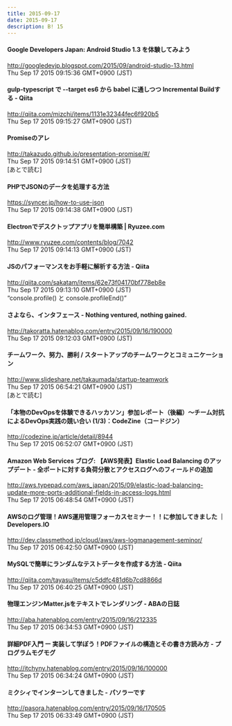 ```yaml
---
title: 2015-09-17
date: 2015-09-17
description: B! 15
---
```


#### Google Developers Japan: Android Studio 1.3 を体験してみよう
http://googledevjp.blogspot.com/2015/09/android-studio-13.html<br>
Thu Sep 17 2015 09:15:36 GMT+0900 (JST)<br>


#### gulp-typescript で --target es6 から babel に通しつつ Incremental Buildする - Qiita
http://qiita.com/mizchi/items/1131e32344fec6f920b5<br>
Thu Sep 17 2015 09:15:27 GMT+0900 (JST)<br>


#### Promiseのアレ
http://takazudo.github.io/presentation-promise/#/<br>
Thu Sep 17 2015 09:14:51 GMT+0900 (JST)<br>
[あとで読む]


#### PHPでJSONのデータを処理する方法
https://syncer.jp/how-to-use-json<br>
Thu Sep 17 2015 09:14:38 GMT+0900 (JST)<br>


#### Electronでデスクトップアプリを簡単構築 | Ryuzee.com
http://www.ryuzee.com/contents/blog/7042<br>
Thu Sep 17 2015 09:14:13 GMT+0900 (JST)<br>


#### JSのパフォーマンスをお手軽に解析する方法 - Qiita
http://qiita.com/sakatam/items/62e73f04170bf778eb8e<br>
Thu Sep 17 2015 09:13:10 GMT+0900 (JST)<br>
“console.profile() と console.profileEnd()”


#### さよなら、インタフェース - Nothing ventured, nothing gained.
http://takoratta.hatenablog.com/entry/2015/09/16/190000<br>
Thu Sep 17 2015 09:12:03 GMT+0900 (JST)<br>


#### チームワーク、努力、勝利 / スタートアップのチームワークとコミュニケーション
http://www.slideshare.net/takaumada/startup-teamwork<br>
Thu Sep 17 2015 06:54:21 GMT+0900 (JST)<br>
[あとで読む]


#### 「本物のDevOpsを体験できるハッカソン」参加レポート（後編）～チーム対抗によるDevOps実践の競い合い (1/3)：CodeZine（コードジン）
http://codezine.jp/article/detail/8944<br>
Thu Sep 17 2015 06:52:07 GMT+0900 (JST)<br>


#### Amazon Web Services ブログ: 【AWS発表】Elastic Load Balancing のアップデート - 全ポートに対する負荷分散とアクセスログへのフィールドの追加
http://aws.typepad.com/aws_japan/2015/09/elastic-load-balancing-update-more-ports-additional-fields-in-access-logs.html<br>
Thu Sep 17 2015 06:48:54 GMT+0900 (JST)<br>


#### AWSのログ管理！AWS運用管理フォーカスセミナー！！に参加してきました ｜ Developers.IO
http://dev.classmethod.jp/cloud/aws/aws-logmanagement-seminor/<br>
Thu Sep 17 2015 06:42:50 GMT+0900 (JST)<br>


#### MySQLで簡単にランダムなテストデータを作成する方法 - Qiita
http://qiita.com/tayasu/items/c5ddfc481d6b7cd8866d<br>
Thu Sep 17 2015 06:40:25 GMT+0900 (JST)<br>


#### 物理エンジンMatter.jsをテキストでレンダリング - ABAの日誌
http://aba.hatenablog.com/entry/2015/09/16/212335<br>
Thu Sep 17 2015 06:34:53 GMT+0900 (JST)<br>


#### 詳細PDF入門  ー 実装して学ぼう！PDFファイルの構造とその書き方読み方 - プログラムモグモグ
http://itchyny.hatenablog.com/entry/2015/09/16/100000<br>
Thu Sep 17 2015 06:34:24 GMT+0900 (JST)<br>


#### ミクシィでインターンしてきました - パソラーです
http://pasora.hatenablog.com/entry/2015/09/16/170505<br>
Thu Sep 17 2015 06:33:49 GMT+0900 (JST)<br>


